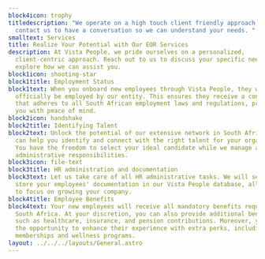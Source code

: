 ```yaml
---
block4icon: trophy
titledescription: "We operate on a high touch client friendly approach, please
  contact us to have a conversation so we can understand your needs. "
smalltext: Services
title: Realize Your Potential with Our EOR Services
description: At Vista People, we pride ourselves on a personalized,
  client-centric approach. Reach out to us to discuss your specific needs and
  explore how we can assist you.
block1icon: shooting-star
block1title: Employment Status
block1text: When you onboard new employees through Vista People, they will
  officially be employed by our entity. This ensures they receive a contract
  that adheres to all South African employment laws and regulations, providing
  you with peace of mind.
block2icon: handshake
block2title: Identifying Talent
block2text: Unlock the potential of our extensive network in South Africa. We
  can help you identify and connect with the right talent for your organization.
  You have the freedom to select your ideal candidate while we manage all
  administrative responsibilities.
block3icon: file-text
block3title: HR administration and documentation
block3text: Let us take care of all HR administrative tasks. We will securely
  store your employees' documentation in our Vista People database, allowing you
  to focus on growing your company.
block4title: Employee Benefits
block4text: Your new employees will receive all mandatory benefits required in
  South Africa. At your discretion, you can also provide additional benefits
  such as healthcare, insurance, and pension contributions. Moreover, you have
  the opportunity to enhance their experience with extra perks, including gym
  memberships and wellness programs.
layout: ../../../layouts/General.astro
---
```


